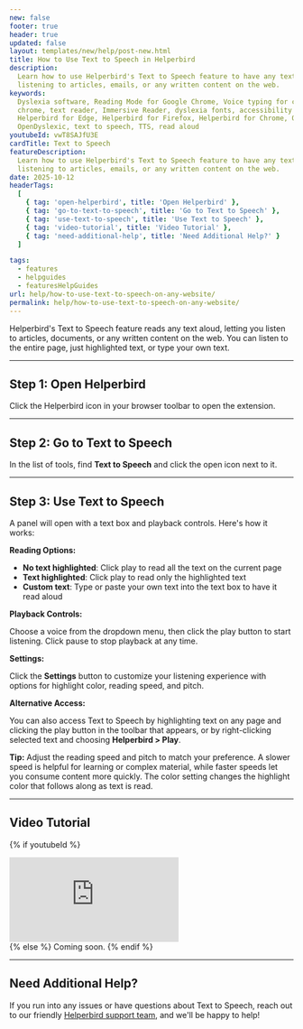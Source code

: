 ```yaml
---
new: false
footer: true
header: true
updated: false
layout: templates/new/help/post-new.html
title: How to Use Text to Speech in Helperbird
description:
  Learn how to use Helperbird's Text to Speech feature to have any text read aloud. Perfect for
  listening to articles, emails, or any written content on the web.
keywords:
  Dyslexia software, Reading Mode for Google Chrome, Voice typing for chrome, Text to speech for
  chrome, text reader, Immersive Reader, dyslexia fonts, accessibility software, dyslexia software,
  Helperbird for Edge, Helperbird for Firefox, Helperbird for Chrome, Opendyslexic for Chrome,
  OpenDyslexic, text to speech, TTS, read aloud
youtubeId: vwT8SAJfU3E
cardTitle: Text to Speech
featureDescription:
  Learn how to use Helperbird's Text to Speech feature to have any text read aloud. Perfect for
  listening to articles, emails, or any written content on the web.
date: 2025-10-12
headerTags:
  [
    { tag: 'open-helperbird', title: 'Open Helperbird' },
    { tag: 'go-to-text-to-speech', title: 'Go to Text to Speech' },
    { tag: 'use-text-to-speech', title: 'Use Text to Speech' },
    { tag: 'video-tutorial', title: 'Video Tutorial' },
    { tag: 'need-additional-help', title: 'Need Additional Help?' }
  ]

tags:
  - features
  - helpguides
  - featuresHelpGuides
url: help/how-to-use-text-to-speech-on-any-website/
permalink: help/how-to-use-text-to-speech-on-any-website/
---
```


Helperbird's Text to Speech feature reads any text aloud, letting you listen to articles, documents, or any written content on the web. You can listen to the entire page, just highlighted text, or type your own text.

---

## Step 1: Open Helperbird

Click the Helperbird icon in your browser toolbar to open the extension.


---

## Step 2: Go to Text to Speech

In the list of tools, find **Text to Speech** and click the open icon next to it.


---

## Step 3: Use Text to Speech

A panel will open with a text box and playback controls. Here's how it works:

**Reading Options:**

- **No text highlighted**: Click play to read all the text on the current page
- **Text highlighted**: Click play to read only the highlighted text
- **Custom text**: Type or paste your own text into the text box to have it read aloud

**Playback Controls:**

Choose a voice from the dropdown menu, then click the play button to start listening. Click pause to stop playback at any time.

**Settings:**

Click the **Settings** button to customize your listening experience with options for highlight color, reading speed, and pitch.

**Alternative Access:**

You can also access Text to Speech by highlighting text on any page and clicking the play button in the toolbar that appears, or by right-clicking selected text and choosing **Helperbird > Play**.

**Tip:** Adjust the reading speed and pitch to match your preference. A slower speed is helpful for learning or complex material, while faster speeds let you consume content more quickly. The color setting changes the highlight color that follows along as text is read.

---

## Video Tutorial

{% if youtubeId %}
<div class="aspect-w-16 aspect-h-9 mt-12 mb-12">
<iframe id="videos" src="https://www.youtube.com/embed/{{youtubeId}}" title="YouTube video player" frameborder="0" allow="accelerometer; autoplay; clipboard-write; encrypted-media; gyroscope; picture-in-picture; web-share" allowfullscreen></iframe>
</div>
{% else %}
Coming soon.
{% endif %}

---

## Need Additional Help?

If you run into any issues or have questions about Text to Speech, reach out to our friendly [Helperbird support team](/support/), and we'll be happy to help!